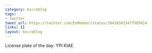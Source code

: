 ```yaml
---
category: microblog
tags:
- twitter
tweet_url: https://twitter.com/ExMember/status/364183433477505024
links: []
layout: microblog
---
```

License plate of the day: YPI KIAE.

